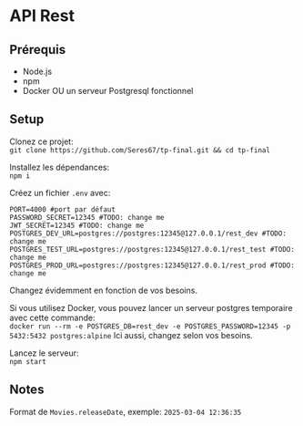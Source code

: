 # API Rest

## Prérequis

- Node.js
- npm
- Docker OU un serveur Postgresql fonctionnel

## Setup

Clonez ce projet:  
`git clone https://github.com/Seres67/tp-final.git && cd tp-final`

Installez les dépendances:  
`npm i`

Créez un fichier `.env` avec:

```
PORT=4000 #port par défaut
PASSWORD_SECRET=12345 #TODO: change me
JWT_SECRET=12345 #TODO: change me
POSTGRES_DEV_URL=postgres://postgres:12345@127.0.0.1/rest_dev #TODO: change me
POSTGRES_TEST_URL=postgres://postgres:12345@127.0.0.1/rest_test #TODO: change me
POSTGRES_PROD_URL=postgres://postgres:12345@127.0.0.1/rest_prod #TODO: change me
```

Changez évidemment en fonction de vos besoins.

Si vous utilisez Docker, vous pouvez lancer un serveur postgres temporaire avec cette commande:  
`docker run --rm -e POSTGRES_DB=rest_dev -e POSTGRES_PASSWORD=12345 -p 5432:5432 postgres:alpine`
Ici aussi, changez selon vos besoins.

Lancez le serveur:  
`npm start`

## Notes

Format de `Movies.releaseDate`, exemple: `2025-03-04 12:36:35`

